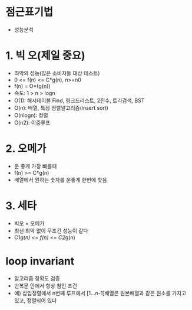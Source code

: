 # 점근표기법
- 성능분석

# 1. **빅 오**(제일 중요)
- 최악의 성능(많은 소비자들 대상 테스트)
- 0 <= f(n) <= C*g(n), n>=n0
- f(n) = O*(g(n))
- 속도: 1 > n > logn
- O(1): 해시테이블 Find, 링크드리스트, 2진수, 트리검색, BST
- O(n): 배열, 특정 정렬알고리즘(insert sort)
- O(nlogn): 정렬
- O(n2): 이중루프

# 2. 오메가
- 운 좋게 가장 빠를때
- f(n) >= C*g(n)
- 배열에서 원하는 숫자를 운좋게 한번에 찾음


# 3. 세타
- 빅오 = 오메가
- 최선 최악 없이 무조건 성능이 같다
- C1*g(n) <= f(n) <= C2*g(n)

# loop invariant
- 알고리즘 정확도 검증
- 반복문 안에서 항상 참인 조건
- 예) 삽입정렬에서 n번째 루프에서 [1...n-1]배열은 원본배열과 같은 원소를 가지고 있고, 정렬되어 있다

